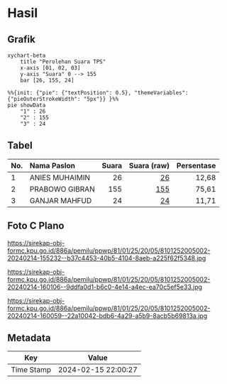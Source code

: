 # Hasil

## Grafik

```mermaid
xychart-beta
    title "Perolehan Suara TPS"
    x-axis [01, 02, 03]
    y-axis "Suara" 0 --> 155
    bar [26, 155, 24]
```

```mermaid
%%{init: {"pie": {"textPosition": 0.5}, "themeVariables": {"pieOuterStrokeWidth": "5px"}} }%%
pie showData
    "1" : 26
    "2" : 155
    "3" : 24
```

## Tabel

| No. | Nama Paslon    | Suara | Suara (raw) | Persentase |
|:--- |:-------------- | -----:| -----------:| ----------:|
| 1   | ANIES MUHAIMIN | 26    | [26][p-1]   | 12,68      |
| 2   | PRABOWO GIBRAN | 155   | [155][p-2]  | 75,61      |
| 3   | GANJAR MAHFUD  | 24    | [24][p-3]   | 11,71      |


[p-1]: https://github.com/gigit-pemilu/pemilu-2024-81-maluku/blob/main/pilpres/hitung-suara/sub/81-maluku/sub/01-maluku-tengah/sub/25-seram-utara-timur-kobi/sub/2005-leaway/sub/002-tps/sub/paslon-1.txt
[p-2]: https://github.com/gigit-pemilu/pemilu-2024-81-maluku/blob/main/pilpres/hitung-suara/sub/81-maluku/sub/01-maluku-tengah/sub/25-seram-utara-timur-kobi/sub/2005-leaway/sub/002-tps/sub/paslon-2.txt
[p-3]: https://github.com/gigit-pemilu/pemilu-2024-81-maluku/blob/main/pilpres/hitung-suara/sub/81-maluku/sub/01-maluku-tengah/sub/25-seram-utara-timur-kobi/sub/2005-leaway/sub/002-tps/sub/paslon-3.txt

## Foto C Plano

https://sirekap-obj-formc.kpu.go.id/886a/pemilu/ppwp/81/01/25/20/05/8101252005002-20240214-155232--b37c4453-40b5-4104-8aeb-a225f62f5348.jpg

https://sirekap-obj-formc.kpu.go.id/886a/pemilu/ppwp/81/01/25/20/05/8101252005002-20240214-160106--9ddfa0d1-b6c0-4e14-a4ec-ea70c5ef5e33.jpg

https://sirekap-obj-formc.kpu.go.id/886a/pemilu/ppwp/81/01/25/20/05/8101252005002-20240214-160059--22a10042-bdb6-4a29-a5b9-8acb5b69813a.jpg


## Metadata

| Key        | Value               |
| ---------- | ------------------- |
| Time Stamp | 2024-02-15 22:00:27 |



